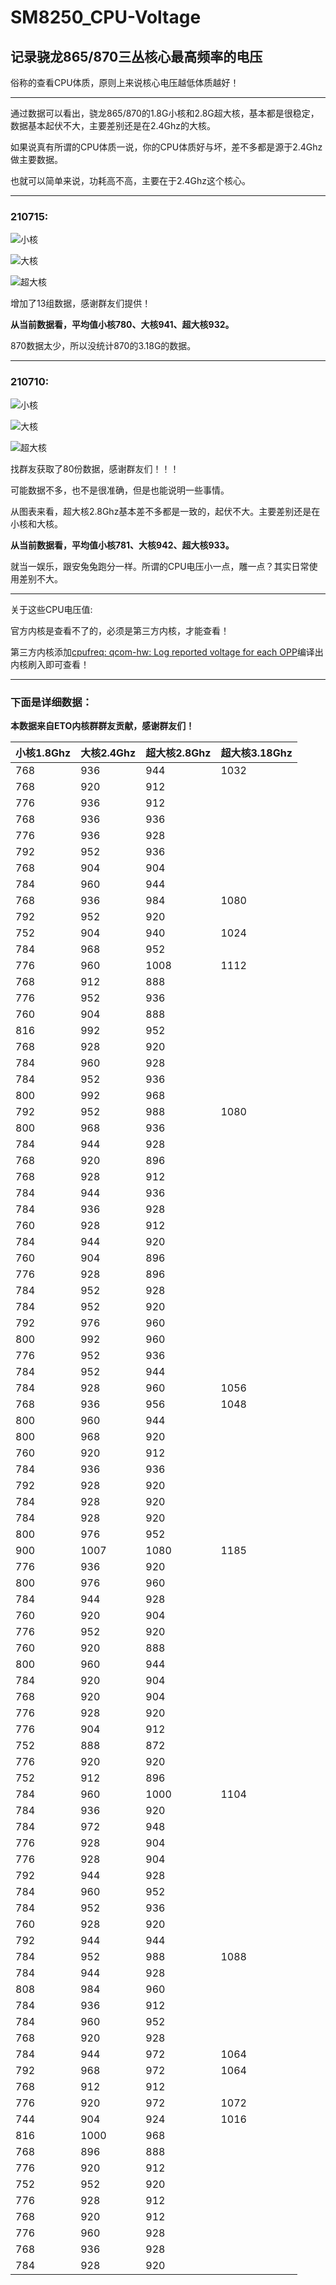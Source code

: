 # SM8250_CPU-Voltage

## 记录骁龙865/870三丛核心最高频率的电压

俗称的查看CPU体质，原则上来说核心电压越低体质越好！

***

通过数据可以看出，骁龙865/870的1.8G小核和2.8G超大核，基本都是很稳定，数据基本起伏不大，主要差别还是在2.4Ghz的大核。

如果说真有所谓的CPU体质一说，你的CPU体质好与坏，差不多都是源于2.4Ghz做主要数据。

也就可以简单来说，功耗高不高，主要在于2.4Ghz这个核心。

***

### 210715:

![小核](./0715/1804.jpg)

![大核](./0715/2419.jpg)

![超大核](./0715/2841.jpg)

增加了13组数据，感谢群友们提供！

**从当前数据看，平均值小核780、大核941、超大核932。**

870数据太少，所以没统计870的3.18G的数据。

***

### 210710:

![小核](./0710/1804.png)

![大核](./0710/2419.png)

![超大核](./0710/2841.png)

找群友获取了80份数据，感谢群友们！！！

可能数据不多，也不是很准确，但是也能说明一些事情。

从图表来看，超大核2.8Ghz基本差不多都是一致的，起伏不大。主要差别还是在小核和大核。

**从当前数据看，平均值小核781、大核942、超大核933。**

就当一娱乐，跟安兔兔跑分一样。所谓的CPU电压小一点，雕一点？其实日常使用差别不大。

***

关于这些CPU电压值:

官方内核是查看不了的，必须是第三方内核，才能查看！

第三方内核添加[cpufreq: qcom-hw: Log reported voltage for each OPP](https://github.com/kdrag0n/proton_kernel_redbull/commit/ec408d18e6c1d9e15092cdd23e97e45a554aaf41)编译出内核刷入即可查看！

***

### 下面是详细数据：

**本数据来自ETO内核群群友贡献，感谢群友们！**

| 小核1.8Ghz | 大核2.4Ghz | 超大核2.8Ghz | 超大核3.18Ghz |
|----------|----------|-----------|------------|
| 768      | 936      | 944       | 1032       |
| 768      | 920      | 912       |            |
| 776      | 936      | 912       |            |
| 768      | 936      | 936       |            |
| 776      | 936      | 928       |            |
| 792      | 952      | 936       |            |
| 768      | 904      | 904       |            |
| 784      | 960      | 944       |            |
| 768      | 936      | 984       | 1080       |
| 792      | 952      | 920       |            |
| 752      | 904      | 940       | 1024       |
| 784      | 968      | 952       |            |
| 776      | 960      | 1008      | 1112       |
| 768      | 912      | 888       |            |
| 776      | 952      | 936       |            |
| 760      | 904      | 888       |            |
| 816      | 992      | 952       |            |
| 768      | 928      | 920       |            |
| 784      | 960      | 928       |            |
| 784      | 952      | 936       |            |
| 800      | 992      | 968       |            |
| 792      | 952      | 988       | 1080       |
| 800      | 968      | 936       |            |
| 784      | 944      | 928       |            |
| 768      | 920      | 896       |            |
| 768      | 928      | 912       |            |
| 784      | 944      | 936       |            |
| 784      | 936      | 928       |            |
| 760      | 928      | 912       |            |
| 784      | 944      | 920       |            |
| 760      | 904      | 896       |            |
| 776      | 928      | 896       |            |
| 784      | 952      | 928       |            |
| 784      | 952      | 920       |            |
| 792      | 976      | 960       |            |
| 800      | 992      | 960       |            |
| 776      | 952      | 936       |            |
| 784      | 952      | 944       |            |
| 784      | 928      | 960       | 1056       |
| 768      | 936      | 956       | 1048       |
| 800      | 960      | 944       |            |
| 800      | 968      | 920       |            |
| 760      | 920      | 912       |            |
| 784      | 936      | 936       |            |
| 792      | 928      | 920       |            |
| 784      | 928      | 920       |            |
| 784      | 928      | 920       |            |
| 800      | 976      | 952       |            |
| 900      | 1007     | 1080      | 1185       |
| 776      | 936      | 920       |            |
| 800      | 976      | 960       |            |
| 784      | 944      | 928       |            |
| 760      | 920      | 904       |            |
| 776      | 952      | 920       |            |
| 760      | 920      | 888       |            |
| 800      | 960      | 944       |            |
| 784      | 920      | 904       |            |
| 768      | 920      | 904       |            |
| 776      | 928      | 920       |            |
| 776      | 904      | 912       |            |
| 752      | 888      | 872       |            |
| 776      | 920      | 920       |            |
| 752      | 912      | 896       |            |
| 784      | 960      | 1000      | 1104       |
| 784      | 936      | 920       |            |
| 784      | 972      | 948       |            |
| 776      | 928      | 904       |            |
| 776      | 928      | 904       |            |
| 792      | 944      | 928       |            |
| 784      | 960      | 952       |            |
| 784      | 952      | 936       |            |
| 760      | 928      | 920       |            |
| 792      | 944      | 944       |            |
| 784      | 952      | 988       | 1088       |
| 784      | 944      | 928       |            |
| 808      | 984      | 960       |            |
| 784      | 936      | 912       |            |
| 784      | 960      | 952       |            |
| 768      | 920      | 928       |            |
| 784      | 944      | 972       | 1064       |
| 792      | 968      | 972       | 1064       |
| 768      | 912      | 912       |            |
| 776      | 920      | 972       | 1072       |
| 744      | 904      | 924       | 1016       |
| 816      | 1000     | 968       |            |
| 768      | 896      | 888       |            |
| 776      | 920      | 912       |            |
| 752      | 952      | 920       |            |
| 776      | 928      | 912       |            |
| 768      | 920      | 912       |            |
| 776      | 960      | 928       |            |
| 768      | 936      | 928       |            |
| 784      | 928      | 920       |            |

